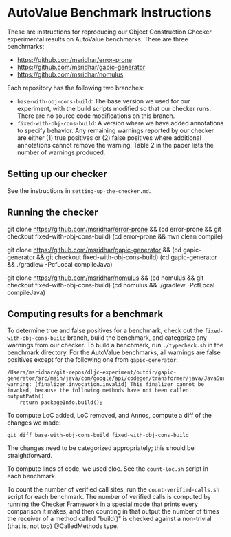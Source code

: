 AutoValue Benchmark Instructions
=============================

These are instructions for reproducing our Object Construction Checker experimental results on AutoValue benchmarks.  There are three benchmarks:

* https://github.com/msridhar/error-prone
* https://github.com/msridhar/gapic-generator
* https://github.com/msridhar/nomulus

Each repository has the following two branches:
* `base-with-obj-cons-build`: The base version we used for our experiment, with the build scripts modified so that our checker runs.  There are no source code modifications on this branch.
* `fixed-with-obj-cons-build`: A version where we have added annotations to specify behavior.  Any remaining warnings reported by our checker are either (1) true positives or (2) false positives where additional annotations cannot remove the warning.  Table 2 in the paper lists the number of warnings produced.

Setting up our checker
----------------------

See the instructions in `setting-up-the-checker.md`.

Running the checker
-----------------------------------

git clone https://github.com/msridhar/error-prone && (cd error-prone && git checkout fixed-with-obj-cons-build)
(cd error-prone && mvn clean compile)

git clone https://github.com/msridhar/gapic-generator && (cd gapic-generator && git checkout fixed-with-obj-cons-build)
(cd gapic-generator && ./gradlew -PcfLocal compileJava)

git clone https://github.com/msridhar/nomulus && (cd nomulus && git checkout fixed-with-obj-cons-build)
(cd nomulus && ./gradlew -PcfLocal compileJava)

Computing results for a benchmark
-----------------------------------

To determine true and false positives for a benchmark, check out the
`fixed-with-obj-cons-build` branch, build the benchmark, and categorize any
warnings from our checker.  To build a benchmark, run `./typecheck.sh` in the
benchmark directory.  For the AutoValue benchmarks, all warnings are false
positives except for the following one from `gapic-generator`:

```
/Users/msridhar/git-repos/dljc-experiment/outdir/gapic-generator/src/main/java/com/google/api/codegen/transformer/java/JavaSurfaceTransformer.java:729: warning: [finalizer.invocation.invalid] This finalizer cannot be invoked, because the following methods have not been called: outputPath()
    return packageInfo.build();
```

To compute LoC added, LoC removed, and Annos, compute a diff of the changes we made:

```
git diff base-with-obj-cons-build fixed-with-obj-cons-build
```

The changes need to be categorized appropriately; this should be straightforward.

To compute lines of code, we used cloc. See the `count-loc.sh` script in each benchmark.

To count the number of verified call sites, run the `count-verified-calls.sh`
script for each benchmark. The number of verified calls is computed by running the Checker Framework in a special mode that prints every comparison it makes, and then counting in that output the number of times the receiver of a method called "build()" is checked against a non-trivial (that is, not top) @CalledMethods type.
